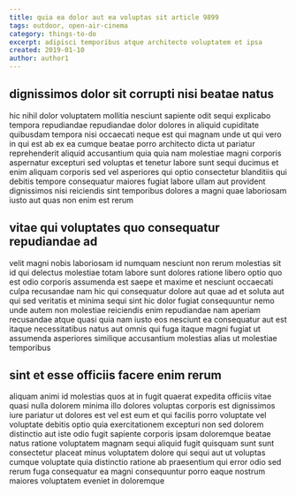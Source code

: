 ```yaml
---
title: quia ea dolor aut ea voluptas sit article 9899
tags: outdoor, open-air-cinema
category: things-to-do
excerpt: adipisci temporibus atque architecto voluptatem et ipsa
created: 2019-01-10
author: author1
---
```


## dignissimos dolor sit corrupti nisi beatae natus

hic nihil dolor voluptatem mollitia nesciunt sapiente odit sequi explicabo tempora repudiandae repudiandae dolor dolores in aliquid cupiditate quibusdam tempora nisi occaecati neque est qui magnam unde ut qui vero in qui est ab ex ea cumque beatae porro architecto dicta ut pariatur reprehenderit aliquid accusantium quia quia nam molestiae magni corporis aspernatur excepturi sed voluptas et tenetur labore sunt sequi ducimus et enim aliquam corporis sed vel asperiores qui optio consectetur blanditiis qui debitis tempore consequatur maiores fugiat labore ullam aut provident dignissimos nisi reiciendis sint temporibus dolores a magni quae laboriosam iusto aut quas non enim est rerum

## vitae qui voluptates quo consequatur repudiandae ad

velit magni nobis laboriosam id numquam nesciunt non rerum molestias sit id qui delectus molestiae totam labore sunt dolores ratione libero optio quo est odio corporis assumenda est saepe et maxime et nesciunt occaecati culpa recusandae nam hic qui consequatur dolore aut quae ad et soluta aut qui sed veritatis et minima sequi sint hic dolor fugiat consequuntur nemo unde autem non molestiae reiciendis enim repudiandae nam aperiam recusandae atque quasi quia nam iusto eos nesciunt ea consequatur aut est itaque necessitatibus natus aut omnis qui fuga itaque magni fugiat ut assumenda asperiores similique accusantium molestias alias ut molestiae temporibus

## sint et esse officiis facere enim rerum

aliquam animi id molestias quos at in fugit quaerat expedita officiis vitae quasi nulla dolorem minima illo dolores voluptas corporis est dignissimos iure pariatur ut dolores est vel est eum et qui facilis porro voluptate vel voluptate debitis optio quia exercitationem excepturi non sed dolorem distinctio aut iste odio fugit sapiente corporis ipsam doloremque beatae natus ratione voluptatem magnam sequi aliquid fugit quisquam sunt sunt consectetur placeat minus voluptatem dolore qui sequi aut ut voluptas cumque voluptate quia distinctio ratione ab praesentium qui error odio sed rerum fuga consequatur ea magni consequuntur porro eaque nostrum maiores voluptatem eveniet in doloremque
